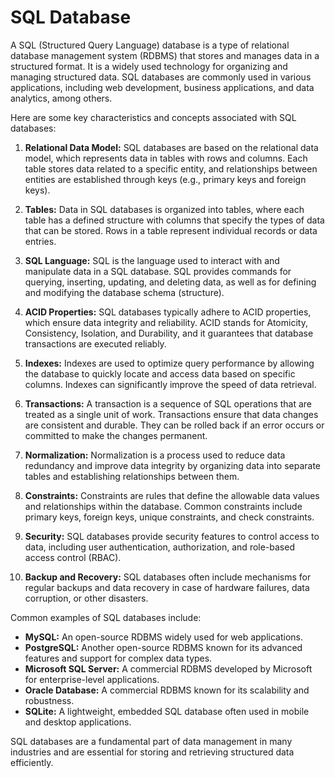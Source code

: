 # SQL Database

A SQL (Structured Query Language) database is a type of relational database management system (RDBMS) that stores and manages data in a structured format. It is a widely used technology for organizing and managing structured data. SQL databases are commonly used in various applications, including web development, business applications, and data analytics, among others.

Here are some key characteristics and concepts associated with SQL databases:

1. **Relational Data Model:** SQL databases are based on the relational data model, which represents data in tables with rows and columns. Each table stores data related to a specific entity, and relationships between entities are established through keys (e.g., primary keys and foreign keys).

2. **Tables:** Data in SQL databases is organized into tables, where each table has a defined structure with columns that specify the types of data that can be stored. Rows in a table represent individual records or data entries.

3. **SQL Language:** SQL is the language used to interact with and manipulate data in a SQL database. SQL provides commands for querying, inserting, updating, and deleting data, as well as for defining and modifying the database schema (structure).

4. **ACID Properties:** SQL databases typically adhere to ACID properties, which ensure data integrity and reliability. ACID stands for Atomicity, Consistency, Isolation, and Durability, and it guarantees that database transactions are executed reliably.

5. **Indexes:** Indexes are used to optimize query performance by allowing the database to quickly locate and access data based on specific columns. Indexes can significantly improve the speed of data retrieval.

6. **Transactions:** A transaction is a sequence of SQL operations that are treated as a single unit of work. Transactions ensure that data changes are consistent and durable. They can be rolled back if an error occurs or committed to make the changes permanent.

7. **Normalization:** Normalization is a process used to reduce data redundancy and improve data integrity by organizing data into separate tables and establishing relationships between them.

8. **Constraints:** Constraints are rules that define the allowable data values and relationships within the database. Common constraints include primary keys, foreign keys, unique constraints, and check constraints.

9. **Security:** SQL databases provide security features to control access to data, including user authentication, authorization, and role-based access control (RBAC).

10. **Backup and Recovery:** SQL databases often include mechanisms for regular backups and data recovery in case of hardware failures, data corruption, or other disasters.

Common examples of SQL databases include:

- **MySQL:** An open-source RDBMS widely used for web applications.
- **PostgreSQL:** Another open-source RDBMS known for its advanced features and support for complex data types.
- **Microsoft SQL Server:** A commercial RDBMS developed by Microsoft for enterprise-level applications.
- **Oracle Database:** A commercial RDBMS known for its scalability and robustness.
- **SQLite:** A lightweight, embedded SQL database often used in mobile and desktop applications.

SQL databases are a fundamental part of data management in many industries and are essential for storing and retrieving structured data efficiently.

